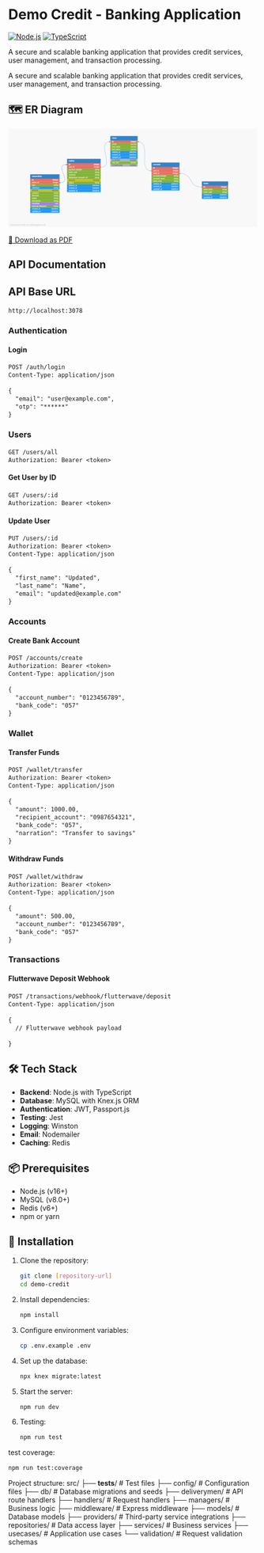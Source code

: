 # Demo Credit - Banking Application

[![Node.js](https://img.shields.io/badge/Node.js-18.x-green)](https://nodejs.org/)
[![TypeScript](https://img.shields.io/badge/TypeScript-5.x-blue)](https://www.typescriptlang.org/)

A secure and scalable banking application that provides credit services, user management, and transaction processing.

A secure and scalable banking application that provides credit services, user management, and transaction processing.

## 🗺 ER Diagram

![ER Diagram](./docs/er-diagram.png)

[📄 Download as PDF](./docs/er-diagram.pdf)



##  API Documentation

## API Base URL

```http
http://localhost:3078
```

### Authentication

#### Login
```http
POST /auth/login
Content-Type: application/json

{
  "email": "user@example.com",
  "otp": "******"
}
```

### Users


```http
GET /users/all
Authorization: Bearer <token>
```

#### Get User by ID
```http
GET /users/:id
Authorization: Bearer <token>
```

#### Update User
```http
PUT /users/:id
Authorization: Bearer <token>
Content-Type: application/json

{
  "first_name": "Updated",
  "last_name": "Name",
  "email": "updated@example.com"
}
```

### Accounts

#### Create Bank Account
```http
POST /accounts/create
Authorization: Bearer <token>
Content-Type: application/json

{
  "account_number": "0123456789",
  "bank_code": "057"
}
```

### Wallet

#### Transfer Funds
```http
POST /wallet/transfer
Authorization: Bearer <token>
Content-Type: application/json

{
  "amount": 1000.00,
  "recipient_account": "0987654321",
  "bank_code": "057",
  "narration": "Transfer to savings"
}
```

#### Withdraw Funds
```http
POST /wallet/withdraw
Authorization: Bearer <token>
Content-Type: application/json

{
  "amount": 500.00,
  "account_number": "0123456789",
  "bank_code": "057"
}
```

### Transactions

#### Flutterwave Deposit Webhook
```http
POST /transactions/webhook/flutterwave/deposit
Content-Type: application/json

{
  // Flutterwave webhook payload

}
```

## 🛠 Tech Stack

- **Backend**: Node.js with TypeScript
- **Database**: MySQL with Knex.js ORM
- **Authentication**: JWT, Passport.js
- **Testing**: Jest
- **Logging**: Winston
- **Email**: Nodemailer
- **Caching**: Redis

## 📦 Prerequisites

- Node.js (v16+)
- MySQL (v8.0+)
- Redis (v6+)
- npm or yarn

## 🔧 Installation

1. Clone the repository:
   ```bash
   git clone [repository-url]
   cd demo-credit
   ```

2. Install dependencies:
   ```bash
   npm install
   ```

3. Configure environment variables:
   ```bash
   cp .env.example .env
   ```

4. Set up the database:
   ```bash
   npx knex migrate:latest
   ```

5. Start the server:
   ```bash
   npm run dev
   ```

6. Testing:
   ```bash
   npm run test
   ```

test coverage:
   ```bash
   npm run test:coverage
   ```

   Project structure:
   src/
├── __tests__/         # Test files
├── config/           # Configuration files
├── db/               # Database migrations and seeds
├── deliverymen/      # API route handlers
├── handlers/         # Request handlers
├── managers/         # Business logic
├── middleware/       # Express middleware
├── models/           # Database models
├── providers/        # Third-party service integrations
├── repositories/     # Data access layer
├── services/         # Business services
├── usecases/         # Application use cases
└── validation/       # Request validation schemas


